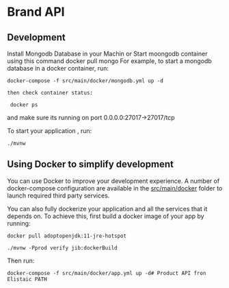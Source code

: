 # Brand API

## Development
Install Mongodb Database in your Machin or Start moongodb container using this command
    docker pull mongo
For example, to start a mongodb database in a docker container, run:

    docker-compose -f src/main/docker/mongodb.yml up -d
    
    then check container status:
     
     docker ps
 and make sure its running on port  0.0.0.0:27017->27017/tcp  


To start your application , run:

    ./mvnw

## Using Docker to simplify development 

You can use Docker to improve your development experience. A number of docker-compose configuration are available in the [src/main/docker](src/main/docker) folder to launch required third party services.

You can also fully dockerize your application and all the services that it depends on.
To achieve this, first build a docker image of your app by running:
    
    docker pull adoptopenjdk:11-jre-hotspot
    
    ./mvnw -Pprod verify jib:dockerBuild

Then run:

    docker-compose -f src/main/docker/app.yml up -d# Product API fron Elistaic PATH
